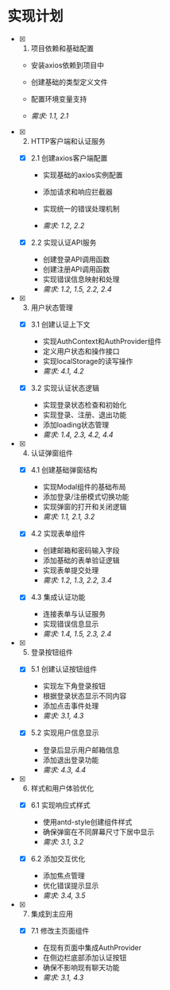 # 实现计划

- [x] 1. 项目依赖和基础配置






  - 安装axios依赖到项目中
  - 创建基础的类型定义文件
  - 配置环境变量支持


  - _需求: 1.1, 2.1_




- [x] 2. HTTP客户端和认证服务




  - [x] 2.1 创建axios客户端配置


    - 实现基础的axios实例配置
    - 添加请求和响应拦截器
    - 实现统一的错误处理机制

    - _需求: 1.2, 2.2_

  - [x] 2.2 实现认证API服务




    - 创建登录API调用函数
    - 创建注册API调用函数
    - 实现错误信息映射和处理
    - _需求: 1.2, 1.5, 2.2, 2.4_

- [x] 3. 用户状态管理





  - [x] 3.1 创建认证上下文


    - 实现AuthContext和AuthProvider组件
    - 定义用户状态和操作接口
    - 实现localStorage的读写操作
    - _需求: 4.1, 4.2_

  - [x] 3.2 实现认证状态逻辑





    - 实现登录状态检查和初始化
    - 实现登录、注册、退出功能
    - 添加loading状态管理
    - _需求: 1.4, 2.3, 4.2, 4.4_

- [x] 4. 认证弹窗组件





  - [x] 4.1 创建基础弹窗结构


    - 实现Modal组件的基础布局
    - 添加登录/注册模式切换功能
    - 实现弹窗的打开和关闭逻辑
    - _需求: 1.1, 2.1, 3.2_

  - [x] 4.2 实现表单组件


    - 创建邮箱和密码输入字段
    - 添加基础的表单验证逻辑
    - 实现表单提交处理
    - _需求: 1.2, 1.3, 2.2, 3.4_

  - [x] 4.3 集成认证功能


    - 连接表单与认证服务
    - 实现错误信息显示
    - _需求: 1.4, 1.5, 2.3, 2.4_

- [x] 5. 登录按钮组件




  - [x] 5.1 创建认证按钮组件


    - 实现左下角登录按钮
    - 根据登录状态显示不同内容
    - 添加点击事件处理
    - _需求: 3.1, 4.3_

  - [x] 5.2 实现用户信息显示


    - 登录后显示用户邮箱信息
    - 添加退出登录功能
    - _需求: 4.3, 4.4_

- [x] 6. 样式和用户体验优化





  - [x] 6.1 实现响应式样式


    - 使用antd-style创建组件样式
    - 确保弹窗在不同屏幕尺寸下居中显示
    - _需求: 3.1, 3.2_

  - [x] 6.2 添加交互优化


    - 添加焦点管理
    - 优化错误提示显示
    - _需求: 3.4, 3.5_

- [x] 7. 集成到主应用




  - [x] 7.1 修改主页面组件


    - 在现有页面中集成AuthProvider
    - 在侧边栏底部添加认证按钮
    - 确保不影响现有聊天功能
    - _需求: 3.1, 4.3_
